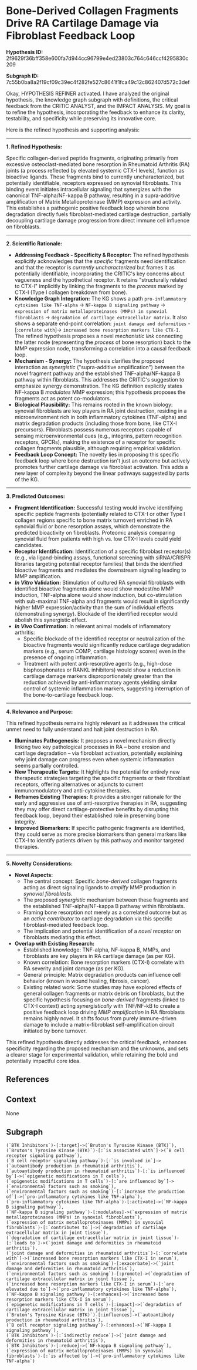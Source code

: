 
# Bone-Derived Collagen Fragments Drive RA Cartilage Damage via Fibroblast Feedback Loop

**Hypothesis ID:** 2f9629f36bff358e600fa7d944cc96799e4ed23803c764c646ccf4295830c209

**Subgraph ID:** 7c55b0ba8a2f19cf09c39ec4f282fe527c8641f1fca49c12c862407d572c3def

Okay, HYPOTHESIS REFINER activated. I have analyzed the original hypothesis, the knowledge graph subgraph with definitions, the critical feedback from the CRITIC ANALYST, and the IMPACT ANALYSIS. My goal is to refine the hypothesis, incorporating the feedback to enhance its clarity, testability, and specificity while preserving its innovative core.

Here is the refined hypothesis and supporting analysis:

---

**1. Refined Hypothesis:**

Specific collagen-derived peptide fragments, originating primarily from excessive osteoclast-mediated bone resorption in Rheumatoid Arthritis (RA) joints (a process reflected by elevated systemic CTX-I levels), function as bioactive ligands. These fragments bind to currently uncharacterized, but potentially identifiable, receptors expressed on synovial fibroblasts. This binding event initiates intracellular signaling that synergizes with the canonical TNF-alpha/NF-kappa B pathway, resulting in a supra-additive amplification of Matrix Metalloproteinase (MMP) expression and activity. This establishes a pathogenic positive feedback loop wherein bone degradation directly fuels fibroblast-mediated cartilage destruction, partially decoupling cartilage damage progression from direct immune cell influence on fibroblasts.

---

**2. Scientific Rationale:**

*   **Addressing Feedback - Specificity & Receptor:** The refined hypothesis explicitly acknowledges that the *specific* fragments need identification and that the receptor is *currently uncharacterized* but frames it as potentially identifiable, incorporating the CRITIC's key concerns about vagueness and the hypothetical receptor. It retains "structurally related to CTX-I" implicitly by linking the fragments to the *process* marked by CTX-I (Type I collagen breakdown from bone).
*   **Knowledge Graph Integration:** The KG shows a path `pro-inflammatory cytokines like TNF-alpha` -> `NF-kappa B signaling pathway` -> `expression of matrix metalloproteinases (MMPs) in synovial fibroblasts` -> `degradation of cartilage extracellular matrix`. It also shows a separate end-point correlation: `joint damage and deformities` -[:`correlate with`]-> `increased bone resorption markers like CTX-I`. The refined hypothesis proposes a novel *mechanistic link* connecting the latter node (representing the *process* of bone resorption) back to the MMP expression node, transforming a correlation into a causal feedback loop.
*   **Mechanism - Synergy:** The hypothesis clarifies the proposed interaction as *synergistic* ("supra-additive amplification") between the novel fragment pathway and the established TNF-alpha/NF-kappa B pathway within fibroblasts. This addresses the CRITIC's suggestion to emphasize synergy demonstration. The KG definition explicitly states NF-kappa B *modulates* MMP expression; this hypothesis proposes the fragments act as potent co-modulators.
*   **Biological Plausibility:** This remains rooted in the known biology: synovial fibroblasts are key players in RA joint destruction, residing in a microenvironment rich in both inflammatory cytokines (TNF-alpha) and matrix degradation products (including those from bone, like CTX-I precursors). Fibroblasts possess numerous receptors capable of sensing microenvironmental cues (e.g., integrins, pattern recognition receptors, GPCRs), making the existence of a receptor for specific collagen fragments plausible, although requiring empirical validation.
*   **Feedback Loop Concept:** The novelty lies in proposing this specific feedback loop where bone destruction isn't just an outcome but actively promotes further cartilage damage via fibroblast activation. This adds a new layer of complexity beyond the linear pathways suggested by parts of the KG.

---

**3. Predicted Outcomes:**

*   **Fragment Identification:** Successful testing would involve identifying specific peptide fragments (potentially related to CTX-I or other Type I collagen regions specific to bone matrix turnover) enriched in RA synovial fluid or bone resorption assays, which demonstrate the predicted bioactivity on fibroblasts. Proteomic analysis comparing synovial fluid from patients with high vs. low CTX-I levels could yield candidates.
*   **Receptor Identification:** Identification of a specific fibroblast receptor(s) (e.g., via ligand-binding assays, functional screening with siRNA/CRISPR libraries targeting potential receptor families) that binds the identified bioactive fragments and mediates the downstream signaling leading to MMP amplification.
*   ***In Vitro* Validation:** Stimulation of cultured RA synovial fibroblasts with identified bioactive fragments alone would show modest/no MMP induction, TNF-alpha alone would show induction, but co-stimulation with sub-maximal TNF-alpha and fragments would result in significantly higher MMP expression/activity than the sum of individual effects (demonstrating synergy). Blockade of the identified receptor would abolish this synergistic effect.
*   ***In Vivo* Confirmation:** In relevant animal models of inflammatory arthritis:
    *   Specific blockade of the identified receptor or neutralization of the bioactive fragments would significantly reduce cartilage degradation markers (e.g., serum COMP, cartilage histology scores) even in the presence of ongoing inflammation.
    *   Treatment with potent anti-resorptive agents (e.g., high-dose bisphosphonates or RANKL inhibitors) would show a reduction in cartilage damage markers disproportionately greater than the reduction achieved by anti-inflammatory agents yielding similar control of systemic inflammation markers, suggesting interruption of the bone-to-cartilage feedback loop.

---

**4. Relevance and Purpose:**

This refined hypothesis remains highly relevant as it addresses the critical unmet need to fully understand and halt joint destruction in RA.
*   **Illuminates Pathogenesis:** It proposes a novel mechanism directly linking two key pathological processes in RA – bone erosion and cartilage degradation – via fibroblast activation, potentially explaining why joint damage can progress even when systemic inflammation seems partially controlled.
*   **New Therapeutic Targets:** It highlights the potential for entirely new therapeutic strategies targeting the specific fragments or their fibroblast receptors, offering alternatives or adjuncts to current immunomodulatory and anti-cytokine therapies.
*   **Reframes Existing Therapies:** It provides a stronger rationale for the early and aggressive use of anti-resorptive therapies in RA, suggesting they may offer direct cartilage-protective benefits by disrupting this feedback loop, beyond their established role in preserving bone integrity.
*   **Improved Biomarkers:** If specific pathogenic fragments are identified, they could serve as more precise biomarkers than general markers like CTX-I to identify patients driven by this pathway and monitor targeted therapies.

---

**5. Novelty Considerations:**

*   **Novel Aspects:**
    *   The central concept: Specific *bone-derived* collagen fragments acting as direct signaling ligands to *amplify* MMP production in *synovial fibroblasts*.
    *   The proposed *synergistic* mechanism between these fragments and the established TNF-alpha/NF-kappa B pathway within fibroblasts.
    *   Framing bone resorption not merely as a correlated outcome but as an *active contributor* to cartilage degradation via this specific fibroblast-mediated feedback loop.
    *   The implication and potential identification of a *novel receptor* on fibroblasts mediating this effect.
*   **Overlap with Existing Research:**
    *   Established knowledge: TNF-alpha, NF-kappa B, MMPs, and fibroblasts are key players in RA cartilage damage (as per KG).
    *   Known correlation: Bone resorption markers (CTX-I) correlate with RA severity and joint damage (as per KG).
    *   General principle: Matrix degradation products can influence cell behavior (known in wound healing, fibrosis, cancer).
    *   Existing related work: Some studies may have explored effects of general collagen fragments or matrix debris on fibroblasts, but the specific hypothesis focusing on *bone-derived* fragments (linked to CTX-I context) acting *synergistically* with TNF/NF-kB to create a positive feedback loop driving *MMP amplification* in RA fibroblasts remains highly novel. It shifts focus from purely immune-driven damage to include a matrix-fibroblast self-amplification circuit initiated by bone turnover.

This refined hypothesis directly addresses the critical feedback, enhances specificity regarding the proposed mechanism and the unknowns, and sets a clearer stage for experimental validation, while retaining the bold and potentially impactful core idea.

## References


## Context
None

## Subgraph
```
(`BTK Inhibitors`)-[:target]->(`Bruton's Tyrosine Kinase (BTK)`),
(`Bruton's Tyrosine Kinase (BTK)`)-[:`is associated with`]->(`B cell receptor signaling pathway`),
(`B cell receptor signaling pathway`)-[:`is involved in`]->(`autoantibody production in rheumatoid arthritis`),
(`autoantibody production in rheumatoid arthritis`)-[:`is influenced by`]->(`epigenetic modifications in T cells`),
(`epigenetic modifications in T cells`)-[:`are influenced by`]->(`environmental factors such as smoking`),
(`environmental factors such as smoking`)-[:`increase the production of`]->(`pro-inflammatory cytokines like TNF-alpha`),
(`pro-inflammatory cytokines like TNF-alpha`)-[:activate]->(`NF-kappa B signaling pathway`),
(`NF-kappa B signaling pathway`)-[:modulates]->(`expression of matrix metalloproteinases (MMPs) in synovial fibroblasts`),
(`expression of matrix metalloproteinases (MMPs) in synovial fibroblasts`)-[:`contributes to`]->(`degradation of cartilage extracellular matrix in joint tissue`),
(`degradation of cartilage extracellular matrix in joint tissue`)-[:`leads to`]->(`joint damage and deformities in rheumatoid arthritis`),
(`joint damage and deformities in rheumatoid arthritis`)-[:`correlate with`]->(`increased bone resorption markers like CTX-I in serum`),
(`environmental factors such as smoking`)-[:exacerbate]->(`joint damage and deformities in rheumatoid arthritis`),
(`environmental factors such as smoking`)-[:promote]->(`degradation of cartilage extracellular matrix in joint tissue`),
(`increased bone resorption markers like CTX-I in serum`)-[:`are elevated due to`]->(`pro-inflammatory cytokines like TNF-alpha`),
(`NF-kappa B signaling pathway`)-[:enhances]->(`increased bone resorption markers like CTX-I in serum`),
(`epigenetic modifications in T cells`)-[:impact]->(`degradation of cartilage extracellular matrix in joint tissue`),
(`Bruton's Tyrosine Kinase (BTK)`)-[:influences]->(`autoantibody production in rheumatoid arthritis`),
(`B cell receptor signaling pathway`)-[:enhances]->(`NF-kappa B signaling pathway`),
(`BTK Inhibitors`)-[:`indirectly reduce`]->(`joint damage and deformities in rheumatoid arthritis`),
(`BTK Inhibitors`)-[:reduce]->(`NF-kappa B signaling pathway`),
(`expression of matrix metalloproteinases (MMPs) in synovial fibroblasts`)-[:`is affected by`]->(`pro-inflammatory cytokines like TNF-alpha`)
```
